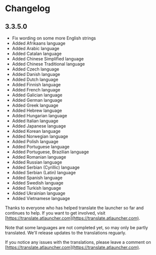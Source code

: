 # Changelog

## 3.3.5.0

- Fix wording on some more English strings
- Added Afrikaans language
- Added Arabic language
- Added Catalan language
- Added Chinese Simplified language
- Added Chinese Traditional language
- Added Czech language
- Added Danish language
- Added Dutch language
- Added Finnish language
- Added French language
- Added Galician language
- Added German language
- Added Greek language
- Added Hebrew language
- Added Hungarian language
- Added Italian language
- Added Japanese language
- Added Korean language
- Added Norwegian language
- Added Polish language
- Added Portuguese language
- Added Portuguese, Brazilian language
- Added Romanian language
- Added Russian language
- Added Serbian (Cyrillic) language
- Added Serbian (Latin) language
- Added Spanish language
- Added Swedish language
- Added Turkish language
- Added Ukrainian language
- Added Vietnamese language

Thanks to everyone who has helped translate the launcher so far and continues to help. If you want
to get involved, visit [https://translate.atlauncher.com](https://translate.atlauncher.com).

Note that some languages are not completed yet, so may only be partly translated. We'll release
updates to the translations reguarly.

If you notice any issues with the translations, please leave a comment on
[https://translate.atlauncher.com](https://translate.atlauncher.com).
